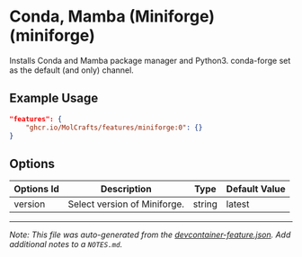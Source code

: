 
# Conda, Mamba (Miniforge) (miniforge)

Installs Conda and Mamba package manager and Python3. conda-forge set as the default (and only) channel.

## Example Usage

```json
"features": {
    "ghcr.io/MolCrafts/features/miniforge:0": {}
}
```

## Options

| Options Id | Description | Type | Default Value |
|-----|-----|-----|-----|
| version | Select version of Miniforge. | string | latest |



---

_Note: This file was auto-generated from the [devcontainer-feature.json](https://github.com/MolCrafts/features/blob/main/src/miniforge/devcontainer-feature.json).  Add additional notes to a `NOTES.md`._
